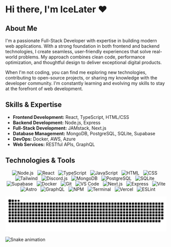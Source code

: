 # Hi there, I'm IceLater ❤️

## About Me

I'm a passionate Full-Stack Developer with expertise in building modern web applications. With a strong foundation in both frontend and backend technologies, I create seamless, user-friendly experiences that solve real-world problems. My approach combines clean code, performance optimization, and thoughtful design to deliver exceptional digital products.

When I'm not coding, you can find me exploring new technologies, contributing to open-source projects, or sharing my knowledge with the developer community. I'm constantly learning and evolving my skills to stay at the forefront of web development.

## Skills & Expertise

- **Frontend Development:** React, TypeScript, HTML/CSS  
- **Backend Development:** Node.js, Express  
- **Full-Stack Development:** JAMstack, Next.js  
- **Database Management:** MongoDB, PostgreSQL, SQLite, Supabase  
- **DevOps:** Docker, AWS, Azure  
- **Web Services:** RESTful APIs, GraphQL  

## Technologies & Tools

<div align="center">

<img src="https://cdn.jsdelivr.net/gh/devicons/devicon/icons/nodejs/nodejs-original.svg" alt="Node.js" width="40" title="Node.js" />&nbsp;&nbsp;
<img src="https://cdn.jsdelivr.net/gh/devicons/devicon/icons/react/react-original.svg" alt="React" width="40" title="React" />&nbsp;&nbsp;
<img src="https://cdn.jsdelivr.net/gh/devicons/devicon/icons/typescript/typescript-original.svg" alt="TypeScript" width="40" title="TypeScript" />&nbsp;&nbsp;
<img src="https://cdn.jsdelivr.net/gh/devicons/devicon/icons/javascript/javascript-original.svg" alt="JavaScript" width="40" title="JavaScript" />&nbsp;&nbsp;
<img src="https://cdn.jsdelivr.net/gh/devicons/devicon/icons/html5/html5-original.svg" alt="HTML" width="40" title="HTML" />&nbsp;&nbsp;
<img src="https://cdn.jsdelivr.net/gh/devicons/devicon/icons/css3/css3-original.svg" alt="CSS" width="40" title="CSS" />&nbsp;&nbsp;
<img src="https://cdn.jsdelivr.net/gh/devicons/devicon/icons/tailwindcss/tailwindcss-original.svg" alt="Tailwind" width="40" title="Tailwind" />&nbsp;&nbsp;
<img src="https://cdn.jsdelivr.net/gh/devicons/devicon/icons/discordjs/discordjs-original.svg" alt="Discord.js" width="40" title="Discord.js" />&nbsp;&nbsp;
<img src="https://cdn.jsdelivr.net/gh/devicons/devicon/icons/mongodb/mongodb-original.svg" alt="MongoDB" width="40" title="MongoDB" />&nbsp;&nbsp;
<img src="https://cdn.jsdelivr.net/gh/devicons/devicon/icons/postgresql/postgresql-original.svg" alt="PostgreSQL" width="40" title="PostgreSQL" />&nbsp;&nbsp;
<img src="https://cdn.jsdelivr.net/gh/devicons/devicon/icons/sqlite/sqlite-original.svg" alt="SQLite" width="40" title="SQLite" />&nbsp;&nbsp;
<img src="https://cdn.jsdelivr.net/gh/devicons/devicon/icons/supabase/supabase-original.svg" alt="Supabase" width="40" title="Supabase" />&nbsp;&nbsp;
<img src="https://cdn.jsdelivr.net/gh/devicons/devicon/icons/docker/docker-original.svg" alt="Docker" width="40" title="Docker" />&nbsp;&nbsp;
<img src="https://cdn.jsdelivr.net/gh/devicons/devicon/icons/git/git-original.svg" alt="Git" width="40" title="Git" />&nbsp;&nbsp;
<img src="https://cdn.jsdelivr.net/gh/devicons/devicon/icons/vscode/vscode-original.svg" alt="VS Code" width="40" title="VS Code" />&nbsp;&nbsp;
<img src="https://cdn.jsdelivr.net/gh/devicons/devicon/icons/nextjs/nextjs-original.svg" alt="Next.js" width="40" title="Next.js" />&nbsp;&nbsp;
<img src="https://cdn.jsdelivr.net/gh/devicons/devicon/icons/express/express-original.svg" alt="Express" width="40" title="Express" />&nbsp;&nbsp;
<img src="https://vitejs.dev/logo.svg" alt="Vite" width="40" title="Vite" />&nbsp;&nbsp;
<img src="https://cdn.jsdelivr.net/gh/devicons/devicon/icons/astro/astro-original.svg" alt="Astro" width="40" title="Astro" />&nbsp;&nbsp;
<img src="https://cdn.jsdelivr.net/gh/devicons/devicon/icons/graphql/graphql-plain.svg" alt="GraphQL" width="40" title="GraphQL" />&nbsp;&nbsp;
<img src="https://cdn.jsdelivr.net/gh/devicons/devicon/icons/npm/npm-original-wordmark.svg" alt="NPM" width="40" title="NPM" />&nbsp;&nbsp;
<img src="https://cdn.jsdelivr.net/gh/devicons/devicon/icons/bash/bash-original.svg" alt="Terminal" width="40" title="Terminal" />&nbsp;&nbsp;
<img src="https://cdn.jsdelivr.net/gh/devicons/devicon/icons/vercel/vercel-original.svg" alt="Vercel" width="40" title="Vercel" />&nbsp;&nbsp;
<img src="https://cdn.jsdelivr.net/gh/devicons/devicon/icons/eslint/eslint-original.svg" alt="ESLint" width="40" title="ESLint" />
  
</div>


![snake gif](https://raw.githubusercontent.com/platane/snk/output/github-contribution-grid-snake-dark.svg)

![Snake animation](https://raw.githubusercontent.com/icelater/icelater/output/github-contribution-grid-snake-dark.svg)
